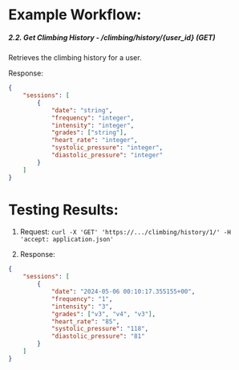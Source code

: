 # Example Workflow:
##### 2.2. Get Climbing History - /climbing/history/{user_id} (GET)
Retrieves the climbing history for a user.

Response:

```json
{
    "sessions": [
        {
            "date": "string",
            "frequency": "integer",
            "intensity": "integer",
            "grades": ["string"],
            "heart_rate": "integer",
            "systolic_pressure": "integer",
            "diastolic_pressure": "integer"
        }
    ]
}
```

# Testing Results:
1. Request:
    `curl -X 'GET' 'https://.../climbing/history/1/' -H 'accept: application.json'`

2. Response:
```json
{
    "sessions": [
        {
            "date": "2024-05-06 00:10:17.355155+00",
            "frequency": "1",
            "intensity": "3",
            "grades": ["v3", "v4", "v3"],
            "heart_rate": "85",
            "systolic_pressure": "118",
            "diastolic_pressure": "81"
        }
    ]
}
```
